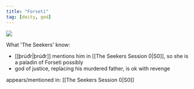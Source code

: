 ```yaml
---
title: "Forseti"
tag: [deity, god]
---
```

![ ](ForesetiPic.png)


What 'The Seekers' know: 
- [[þrúđr|þrúđr]] mentions him in [[The Seekers Session 0|S0]], so she is a paladin of Forseti possibly 
- god of justice, replacing his murdered father, is ok with revenge

appears/mentioned in: 
[[The Seekers Session 0|S0]]
